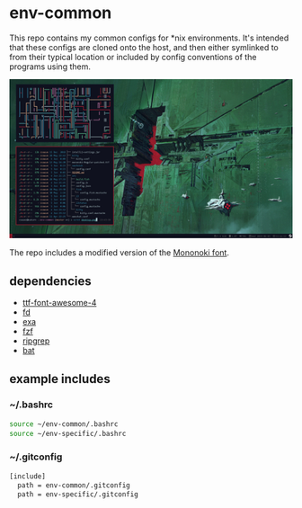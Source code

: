 # env-common
This repo contains my common configs for *nix environments. It's intended that these configs are cloned onto the host, and then either symlinked to from their typical location or included by config conventions of the programs using them.

![](desktop.png)

The repo includes a modified version of the [Mononoki font](https://github.com/madmalik/mononoki).

## dependencies

* [ttf-font-awesome-4](https://aur.archlinux.org/packages/ttf-font-awesome-4/)
* [fd](https://github.com/sharkdp/fd)
* [exa](https://github.com/ogham/exa)
* [fzf](https://github.com/junegunn/fzf)
* [ripgrep](https://github.com/BurntSushi/ripgrep)
* [bat](https://github.com/sharkdp/bat)

## example includes

### ~/.bashrc
```sh
source ~/env-common/.bashrc
source ~/env-specific/.bashrc
```

### ~/.gitconfig
```
[include]
  path = env-common/.gitconfig
  path = env-specific/.gitconfig
```
